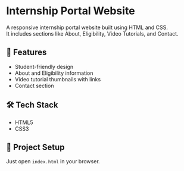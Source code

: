 # Internship Portal Website  

A responsive internship portal website built using HTML and CSS.  
It includes sections like About, Eligibility, Video Tutorials, and Contact.  

## 🚀 Features
- Student-friendly design  
- About and Eligibility information  
- Video tutorial thumbnails with links  
- Contact section  

## 🛠️ Tech Stack
- HTML5  
- CSS3  

## 📂 Project Setup
Just open `index.html` in your browser.  



